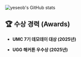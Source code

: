 ![yeseob's GitHub stats](https://github-readme-stats.vercel.app/api?username=ye-seob&hide=contribs,prs&show_icons=true&theme=stats)


## 🏆 수상 경력 (Awards)

- **UMC 7기 데모데이 대상 (2025년)**
  

- **UGG 해커톤 우수상 (2025년)**  
